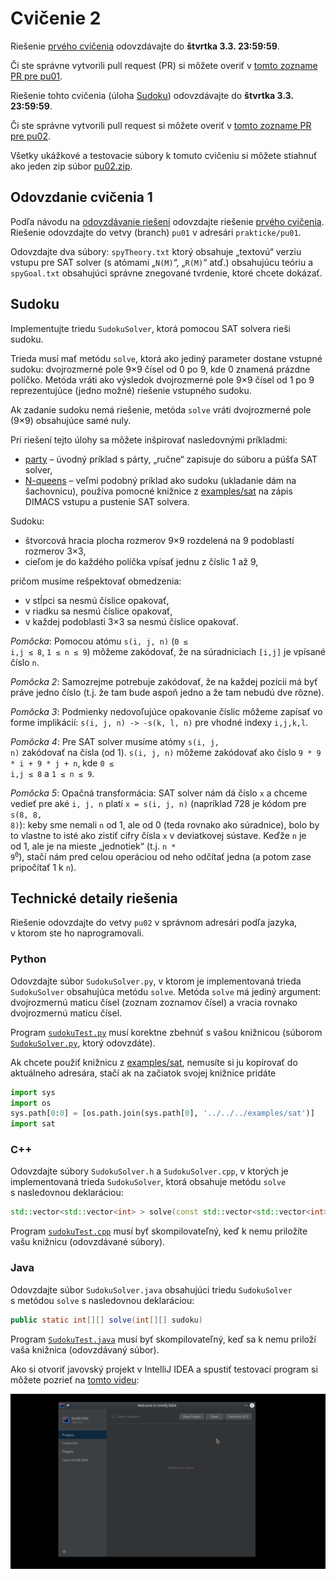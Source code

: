 Cvičenie 2
==========

Riešenie [prvého cvičenia](../pu01) odovzdávajte do **štvrtka 3.3. 23:59:59**.

Či ste správne vytvorili pull request (PR) si môžete overiť
v [tomto zozname PR pre pu01](https://github.com/pulls?utf8=%E2%9C%93&q=is%3Aopen+is%3Apr+user%3AFMFI-UK-1-AIN-412+base%3Apu01).

Riešenie tohto cvičenia (úloha [Sudoku](#sudoku)) odovzdávajte
do **štvrtka 3.3. 23:59:59**.

Či ste správne vytvorili pull request si môžete overiť
v [tomto zozname PR pre pu02](https://github.com/pulls?utf8=%E2%9C%93&q=is%3Aopen+is%3Apr+user%3AFMFI-UK-1-AIN-412+base%3Apu02).

Všetky ukážkové a testovacie súbory k tomuto cvičeniu si môžete stiahnuť
ako jeden zip súbor
[pu02.zip](https://github.com/FMFI-UK-1-AIN-412/lpi/archive/pu02.zip).

## Odovzdanie cvičenia 1

Podľa návodu na [odovzdávanie riešení](../../docs/odovzdavanie.md) odovzdajte
riešenie [prvého cvičenia](../pu01). Riešenie odovzdajte do vetvy (branch) `pu01`
v adresári `prakticke/pu01`.

Odovzdajte dva súbory: `spyTheory.txt` ktorý obsahuje „textovú“ verziu vstupu pre SAT solver
(s atómami „`N(M)`“, „`R(M)`“ atď.) obsahujúcu teóriu a `spyGoal.txt` obsahujúci
správne znegované tvrdenie, ktoré chcete dokázať.

## Sudoku

Implementujte triedu `SudokuSolver`, ktorá pomocou SAT solvera rieši sudoku.

Trieda musí mať metódu `solve`, ktorá ako jediný parameter dostane vstupné sudoku:
dvojrozmerné pole 9×9 čísel od 0 po 9, kde 0 znamená prázdne políčko. Metóda vráti ako výsledok
dvojrozmerné pole 9×9 čísel od 1 po 9 reprezentujúce (jedno možné) riešenie vstupného sudoku.

Ak zadanie sudoku nemá riešenie, metóda `solve` vráti dvojrozmerné pole (9×9) obsahujúce samé nuly.

Pri riešení tejto úlohy sa môžete inšpirovať nasledovnými príkladmi:

- [party](../../examples/party/) – úvodný príklad s párty, „ručne“ zapisuje do súboru
  a púšťa SAT solver,
- [N-queens](../../examples/nqueens/) – veľmi podobný príklad ako sudoku (ukladanie dám
  na šachovnicu), používa pomocné knižnice z [examples/sat](../../examples/sat/) na
  zápis DIMACS vstupu a pustenie SAT solvera.

Sudoku:

* štvorcová hracia plocha rozmerov 9×9 rozdelená na 9 podoblastí rozmerov 3×3,
* cieľom je do každého políčka vpísať jednu z číslic 1 až 9,

pričom musíme rešpektovať obmedzenia:

* v stĺpci sa nesmú číslice opakovať,
* v riadku sa nesmú číslice opakovať,
* v každej podoblasti 3×3 sa nesmú číslice opakovať.

*Pomôcka*: Pomocou atómu <code>s(i, j, n)</code> (<code>0
&le; i,j &le; 8</code>, <code>1 &le; n &le; 9</code>) môžeme zakódovať, že na
súradniciach <code>[i,j]</code> je vpísané číslo <code>n</code>.

*Pomôcka 2*: Samozrejme potrebuje zakódovať, že na každej pozícii má byť práve
jedno číslo (t.j. že tam bude aspoň jedno a že tam nebudú dve rôzne).

*Pomôcka 3*: Podmienky nedovoľujúce opakovanie číslic môžeme zapísať vo forme
implikácií: <code>s(i, j, n) -> -s(k, l, n)</code> pre vhodné indexy
<code>i,j,k,l</code>.

*Pomôcka 4*: Pre SAT solver musíme atómy <code>s(i, j, n)</code>
zakódovať na čísla (od 1). <code>s(i, j, n)</code> môžeme zakódovať ako číslo
<code>9 * 9 * i + 9 * j + n</code>, kde <code>0 &le; i,j &le; 8</code>
a <code>1 &le; n &le; 9</code>.

*Pomôcka 5*: Opačná transformácia: SAT solver nám dá číslo <code>x</code>
a chceme vedieť pre aké <code>i, j, n</code> platí <code>x = s(i, j, n)</code>
(napríklad 728 je kódom pre <code>s(8, 8, 8)</code>): keby sme nemali <code>n</code>
od 1, ale od 0 (teda rovnako ako súradnice), bolo by to vlastne to isté ako
zistiť cifry čísla <code>x</code> v deviatkovej sústave. Keďže `n` je od 1, ale
je na mieste „jednotiek“ (t.j. <code>n * 9<sup>0</sup></code>), stačí nám pred
celou operáciou od neho odčítať jedna (a potom zase pripočítať 1 k `n`).

## Technické detaily riešenia

Riešenie odovzdajte do vetvy `pu02` v správnom adresári podľa jazyka,
v ktorom ste ho naprogramovali.

### Python
Odovzdajte súbor `SudokuSolver.py`, v ktorom je implementovaná trieda `SudokuSolver`
obsahujúca metódu `solve`. Metóda `solve` má jediný argument: dvojrozmernú
maticu čísel (zoznam zoznamov čísel) a vracia rovnako dvojrozmernú maticu
čísel.

Program [`sudokuTest.py`](pu02-python/sudokuTest.py) musí korektne zbehnúť s vašou knižnicou
(súborom [`SudokuSolver.py`](pu02-python/SudokuSolver.py), ktorý odovzdáte).

Ak chcete použiť knižnicu z [examples/sat](../../examples/sat), nemusíte si ju
kopírovať do aktuálneho adresára, stačí ak na začiatok svojej knižnice pridáte
```python
import sys
import os
sys.path[0:0] = [os.path.join(sys.path[0], '../../../examples/sat')]
import sat
```

### C++
Odovzdajte súbory `SudokuSolver.h` a `SudokuSolver.cpp`, v ktorých je implementovaná
trieda `SudokuSolver`, ktorá obsahuje metódu `solve` s nasledovnou
deklaráciou:
```C++
std::vector<std::vector<int> > solve(const std::vector<std::vector<int> > &sudoku)
```

Program [`sudokuTest.cpp`](pu02-cpp/sudokuTest.cpp) musí byť skompilovateľný,
keď k nemu priložíte vašu knižnicu (odovzdávané súbory).

### Java
Odovzdajte súbor `SudokuSolver.java` obsahujúci triedu `SudokuSolver`
s metódou `solve` s nasledovnou deklaráciou:

```Java
public static int[][] solve(int[][] sudoku)
```

Program [`SudokuTest.java`](pu02-java/SudokuTest.java) musí byť skompilovateľný,
keď sa k nemu priloží vaša knižnica (odovzdávaný súbor).

Ako si otvoriť javovský projekt v IntelliJ IDEA a spustiť testovací program
si môžete pozrieť na [tomto videu](../../images/lpi-idea-import-and-run.gif):

![Otvorenie projektu v IntelliJ IDEA](../../images/lpi-idea-import-and-run.gif)
